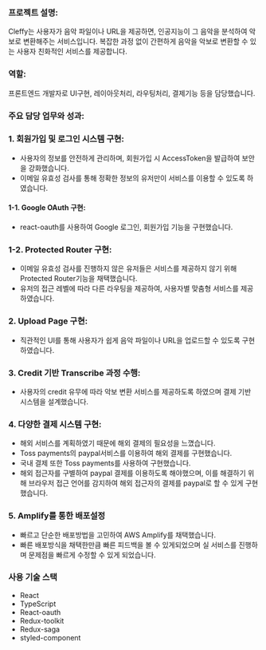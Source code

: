 ### **프로젝트 설명:**

Cleffy는 사용자가 음악 파일이나 URL을 제공하면, 인공지능이 그 음악을 분석하여 악보로 변환해주는 서비스입니다. 복잡한 과정 없이 간편하게 음악을 악보로 변환할 수 있는 사용자 친화적인 서비스를 제공합니다.

### **역할:**

프론트엔드 개발자로 UI구현, 레이아웃처리, 라우팅처리, 결제기능 등을 담당했습니다.

### **주요 담당 업무와 성과:**

### 1. **회원가입 및 로그인 시스템 구현:**

- 사용자의 정보를 안전하게 관리하며, 회원가입 시 AccessToken을 발급하여 보안을 강화했습니다.
- 이메일 유효성 검사를 통해 정확한 정보의 유저만이 서비스를 이용할 수 있도록 하였습니다.

#### 1-1. **Google OAuth 구현:**

- react-oauth를 사용하여 Google 로그인, 회원가입 기능을 구현했습니다.

### 1-2. **Protected Router 구현:**

- 이메일 유효성 검사를 진행하지 않은 유저들은 서비스를 제공하지 않기 위해 Protected Router기능을 채택했습니다.
- 유저의 접근 레벨에 따라 다른 라우팅을 제공하여, 사용자별 맞춤형 서비스를 제공하였습니다.

### 2. **Upload Page 구현:**

- 직관적인 UI를 통해 사용자가 쉽게 음악 파일이나 URL을 업로드할 수 있도록 구현하였습니다.

### 3. **Credit 기반 Transcribe 과정 수행:**

- 사용자의 credit 유무에 따라 악보 변환 서비스를 제공하도록 하였으며 결제 기반 시스템을 설계했습니다.

### 4. **다양한 결제 시스템 구현:**

- 해외 서비스를 계획하였기 때문에 해외 결제의 필요성을 느꼈습니다. 
- Toss payments의 paypal서비스를 이용하여 해외 결제를 구현했습니다.
- 국내 결제 또한 Toss payments를 사용하여 구현했습니다.
- 해외 접근자를 구별하여 paypal 결제를 이용하도록 해야했으며, 이를 해결하기 위해 브라우저 접근 언어를 감지하여 해외 접근자의 결제를 paypal로 할 수 있게 구현했습니다.

### 5. Amplify를 통한 배포설정

- 빠르고 단순한 배포방법을 고민하여 AWS Amplify를 채택했습니다.
- 빠른 배포방식을 채택한만큼 빠른 피드백을 볼 수 있게되었으며 실 서비스를 진행하며 문제점을 빠르게 수정할 수 있게 되었습니다.


### 사용 기술 스택

- React
- TypeScript
- React-oauth
- Redux-toolkit
- Redux-saga
- styled-component

